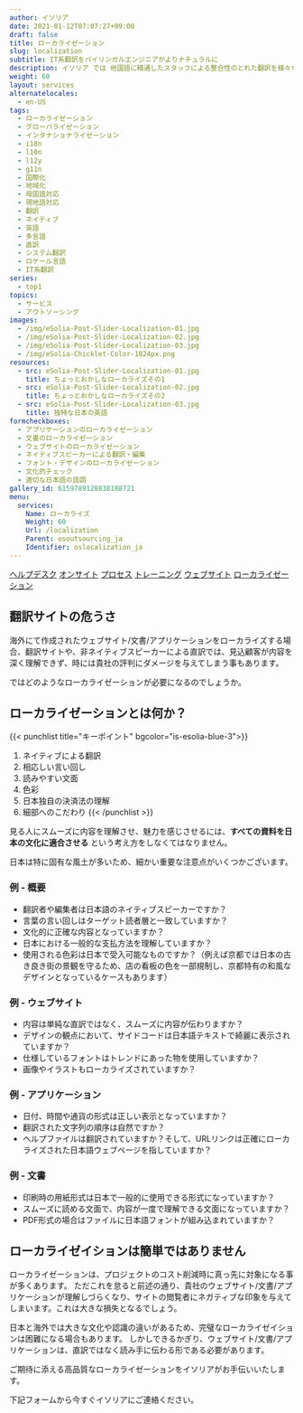 ```yaml
---
author: イソリア
date: 2021-01-12T07:07:27+09:00
draft: false
title: ローカライゼーション
slug: localization
subtitle: IT系翻訳をバイリンガルエンジニアがよりナチュラルに
description: イソリア では 他国語に精通したスタッフによる整合性のとれた翻訳を様々な分野で提供します。
weight: 60
layout: services
alternatelocales:
  - en-US
tags:
  - ローカライゼーション
  - グローバライゼーション
  - インタナショナライゼーション
  - i18n
  - l10n
  - l12y
  - g11n
  - 国際化
  - 地域化
  - 母国語対応
  - 現地語対応
  - 翻訳
  - ネイティブ
  - 英語
  - 多言語
  - 直訳
  - システム翻訳
  - ロケール言語
  - IT系翻訳
series:
  - top1
topics:
  - サービス
  - アウトソーシング
images:
  - /img/eSolia-Post-Slider-Localization-01.jpg
  - /img/eSolia-Post-Slider-Localization-02.jpg
  - /img/eSolia-Post-Slider-Localization-03.jpg
  - /img/eSolia-Chicklet-Color-1024px.png
resources:
  - src: eSolia-Post-Slider-Localization-01.jpg
    title: ちょっとおかしなローカライズその1
  - src: eSolia-Post-Slider-Localization-02.jpg
    title: ちょっとおかしなローカライズその2
  - src: eSolia-Post-Slider-Localization-03.jpg
    title: 独特な日本の英語
formcheckboxes:
  - アプリケーションのローカライゼーション
  - 文書のローカライゼーション
  - ウェブサイトのローカライゼーション
  - ネイティブスピーカーによる翻訳・編集
  - フォント・デザインのローカライゼーション
  - 文化的チェック
  - 適切な日本語の語調
gallery_id: 6159789128838188721
menu:
  services:
    Name: ローカライズ
    Weight: 60
    Url: /localization
    Parent: osoutsourcing_ja
    Identifier: oslocalization_ja
---
```


<div class="buttons has-addons is-hidden-tablet">
  <a class="button" href="/outsourcing"><span class="icon"><i class="fas fa-anchor"></i></span></a>
  <a class="button" href="/helpdesk">ヘルプデスク</a>
  <a class="button" href="/on-site">オンサイト</a>
  <a class="button" href="/process">プロセス</a>
  <a class="button" href="/training">トレーニング</a>
  <a class="button" href="/website-design">ウェブサイト</a>
  <a class="button is-active" href="/localization">ローカライゼーション</a>
</div>

## 翻訳サイトの危うさ

海外にて作成されたウェブサイト/文書/アプリケーションをローカライズする場合、翻訳サイトや、非ネイティブスピーカーによる直訳では、見込顧客が内容を深く理解できず、時には貴社の評判にダメージを与えてしまう事もあります。

ではどのようなローカライゼーションが必要になるのでしょうか。

## ローカライゼーションとは何か？

{{< punchlist title="キーポイント" bgcolor="is-esolia-blue-3">}}
1. ネイティブによる翻訳
1. 相応しい言い回し
1. 読みやすい文面
1. 色彩
1. 日本独自の決済法の理解
1. 細部へのこだわり
{{< /punchlist >}}

見る人にスムーズに内容を理解させ、魅力を感じさせるには、**すべての資料を日本の文化に適合させる** という考え方をしなくてはなりません。

日本は特に固有な風土が多いため、細かい重要な注意点がいくつかございます。

### 例 - 概要　

* 翻訳者や編集者は日本語のネイティブスピーカーですか？
* 言葉の言い回しはターゲット読者層と一致していますか？
* 文化的に正確な内容となっていますか？
* 日本における一般的な支払方法を理解していますか？
* 使用される色彩は日本で受入可能なものですか？（例えば京都では日本の古き良き街の景観を守るため、店の看板の色を一部規制し、京都特有の和風なデザインとなっているケースもあります）

### 例 - ウェブサイト

* 内容は単純な直訳ではなく、スムーズに内容が伝わりますか？
* デザインの観点において、サイドコードは日本語テキストで綺麗に表示されていますか？
* 仕様しているフォントはトレンドにあった物を使用していますか？
* 画像やイラストもローカライズされていますか？

### 例 - アプリケーション

* 日付、時間や通貨の形式は正しい表示となっていますか？
* 翻訳された文字列の順序は自然ですか？
* ヘルプファイルは翻訳されていますか？そして、URLリンクは正確にローカライズされた日本語ウェブページを指していますか？

### 例 - 文書　

* 印刷時の用紙形式は日本で一般的に使用できる形式になっていますか？
* スムーズに読める文面で、内容が一度で理解できる文面になっていますか？
* PDF形式の場合はファイルに日本語フォントが組み込まれていますか？

## ローカライゼイションは簡単ではありません

ローカライゼーションは、プロジェクトのコスト削減時に真っ先に対象になる事が多くあります。
ただこれを怠ると前述の通り、貴社のウェブサイト/文書/アプリケーションが理解しづらくなり、サイトの閲覧者にネガティブな印象を与えてしまいます。これは大きな損失となるでしょう。

日本と海外では大きな文化や認識の違いがあるため、完璧なローカライゼイションは困難になる場合もあります。
しかしできるかぎり、ウェブサイト/文書/アプリケーションは、直訳ではなく読み手に伝わる形である必要があります。

ご期待に添える高品質なローカライゼーションをイソリアがお手伝いいたします。

下記フォームから今すぐイソリアにご連絡ください。
